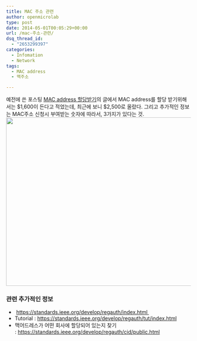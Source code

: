 ```yaml
---
title: MAC 주소 관련
author: openmicrolab
type: post
date: 2014-05-01T00:05:29+00:00
url: /mac-주소-관련/
dsq_thread_id:
  - "2653299397"
categories:
  - Infomation
  - Network
tags:
  - MAC address
  - 맥주소

---
```

예전에 쓴 포스팅 <a href="http://openmicrolab.com/mac-address-%ED%95%A0%EB%8B%B9-%EB%B0%9B%EA%B8%B0/" target="_blank">MAC address 할당받기</a>의 글에서 MAC address를 할당 받기위해서는 $1,600이 든다고 적었는데, 최근에 보니 $2,500로 올랐다. 그리고 추가적인 정보는 MAC주소 신청시 부여받는 숫자에 따라서, 3가지가 있다는 것.<img loading="lazy" class="alignnone" alt="" src="http://openmicrolab.cdn2.cafe24.com/IEEE_RA.png" width="712" height="460" />

### 관련 추가적인 정보

  *  <a href="https://standards.ieee.org/develop/regauth/index.html " target="_blank">https://standards.ieee.org/develop/regauth/index.html </a>
  * Tutorial : <a href="https://standards.ieee.org/develop/regauth/tut/index.html" target="_blank">https://standards.ieee.org/develop/regauth/tut/index.html</a>
  * 맥어드레스가 어떤 회사에 할당되어 있는지 찾기 : <a href="https://standards.ieee.org/develop/regauth/cid/public.html" target="_blank">https://standards.ieee.org/develop/regauth/cid/public.html</a>